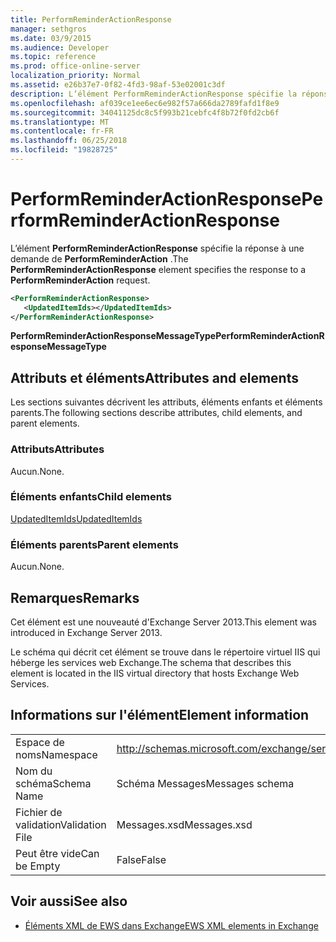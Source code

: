 ```yaml
---
title: PerformReminderActionResponse
manager: sethgros
ms.date: 03/9/2015
ms.audience: Developer
ms.topic: reference
ms.prod: office-online-server
localization_priority: Normal
ms.assetid: e26b37e7-0f82-4fd3-98af-53e02001c3df
description: L’élément PerformReminderActionResponse spécifie la réponse à une demande de PerformReminderAction.
ms.openlocfilehash: af039ce1ee6ec6e982f57a666da2789fafd1f8e9
ms.sourcegitcommit: 34041125dc8c5f993b21cebfc4f8b72f0fd2cb6f
ms.translationtype: MT
ms.contentlocale: fr-FR
ms.lasthandoff: 06/25/2018
ms.locfileid: "19828725"
---
```

# <a name="performreminderactionresponse"></a><span data-ttu-id="ea229-103">PerformReminderActionResponse</span><span class="sxs-lookup"><span data-stu-id="ea229-103">PerformReminderActionResponse</span></span>

<span data-ttu-id="ea229-104">L’élément **PerformReminderActionResponse** spécifie la réponse à une demande de **PerformReminderAction** .</span><span class="sxs-lookup"><span data-stu-id="ea229-104">The **PerformReminderActionResponse** element specifies the response to a **PerformReminderAction** request.</span></span> 
  
```XML
<PerformReminderActionResponse>
   <UpdatedItemIds></UpdatedItemIds>
</PerformReminderActionResponse>
```

 <span data-ttu-id="ea229-105">**PerformReminderActionResponseMessageType**</span><span class="sxs-lookup"><span data-stu-id="ea229-105">**PerformReminderActionResponseMessageType**</span></span>
## <a name="attributes-and-elements"></a><span data-ttu-id="ea229-106">Attributs et éléments</span><span class="sxs-lookup"><span data-stu-id="ea229-106">Attributes and elements</span></span>

<span data-ttu-id="ea229-107">Les sections suivantes décrivent les attributs, éléments enfants et éléments parents.</span><span class="sxs-lookup"><span data-stu-id="ea229-107">The following sections describe attributes, child elements, and parent elements.</span></span>
  
### <a name="attributes"></a><span data-ttu-id="ea229-108">Attributs</span><span class="sxs-lookup"><span data-stu-id="ea229-108">Attributes</span></span>

<span data-ttu-id="ea229-109">Aucun.</span><span class="sxs-lookup"><span data-stu-id="ea229-109">None.</span></span>
  
### <a name="child-elements"></a><span data-ttu-id="ea229-110">Éléments enfants</span><span class="sxs-lookup"><span data-stu-id="ea229-110">Child elements</span></span>

[<span data-ttu-id="ea229-111">UpdatedItemIds</span><span class="sxs-lookup"><span data-stu-id="ea229-111">UpdatedItemIds</span></span>](updateditemids.md)
  
### <a name="parent-elements"></a><span data-ttu-id="ea229-112">Éléments parents</span><span class="sxs-lookup"><span data-stu-id="ea229-112">Parent elements</span></span>

<span data-ttu-id="ea229-113">Aucun.</span><span class="sxs-lookup"><span data-stu-id="ea229-113">None.</span></span>
  
## <a name="remarks"></a><span data-ttu-id="ea229-114">Remarques</span><span class="sxs-lookup"><span data-stu-id="ea229-114">Remarks</span></span>

<span data-ttu-id="ea229-115">Cet élément est une nouveauté d'Exchange Server 2013.</span><span class="sxs-lookup"><span data-stu-id="ea229-115">This element was introduced in Exchange Server 2013.</span></span>
  
<span data-ttu-id="ea229-116">Le schéma qui décrit cet élément se trouve dans le répertoire virtuel IIS qui héberge les services web Exchange.</span><span class="sxs-lookup"><span data-stu-id="ea229-116">The schema that describes this element is located in the IIS virtual directory that hosts Exchange Web Services.</span></span>
  
## <a name="element-information"></a><span data-ttu-id="ea229-117">Informations sur l'élément</span><span class="sxs-lookup"><span data-stu-id="ea229-117">Element information</span></span>

|||
|:-----|:-----|
|<span data-ttu-id="ea229-118">Espace de noms</span><span class="sxs-lookup"><span data-stu-id="ea229-118">Namespace</span></span>  <br/> |http://schemas.microsoft.com/exchange/services/2006/messages  <br/> |
|<span data-ttu-id="ea229-119">Nom du schéma</span><span class="sxs-lookup"><span data-stu-id="ea229-119">Schema Name</span></span>  <br/> |<span data-ttu-id="ea229-120">Schéma Messages</span><span class="sxs-lookup"><span data-stu-id="ea229-120">Messages schema</span></span>  <br/> |
|<span data-ttu-id="ea229-121">Fichier de validation</span><span class="sxs-lookup"><span data-stu-id="ea229-121">Validation File</span></span>  <br/> |<span data-ttu-id="ea229-122">Messages.xsd</span><span class="sxs-lookup"><span data-stu-id="ea229-122">Messages.xsd</span></span>  <br/> |
|<span data-ttu-id="ea229-123">Peut être vide</span><span class="sxs-lookup"><span data-stu-id="ea229-123">Can be Empty</span></span>  <br/> |<span data-ttu-id="ea229-124">False</span><span class="sxs-lookup"><span data-stu-id="ea229-124">False</span></span>  <br/> |
   
## <a name="see-also"></a><span data-ttu-id="ea229-125">Voir aussi</span><span class="sxs-lookup"><span data-stu-id="ea229-125">See also</span></span>



- [<span data-ttu-id="ea229-126">Éléments XML de EWS dans Exchange</span><span class="sxs-lookup"><span data-stu-id="ea229-126">EWS XML elements in Exchange</span></span>](ews-xml-elements-in-exchange.md)

